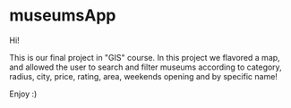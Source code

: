 # museumsApp

Hi!

This is our final project in "GIS" course.
In this project we flavored a map, and allowed the user to search and filter museums according to category, radius, city, price, rating,
area, weekends opening and by specific name!

Enjoy :)
